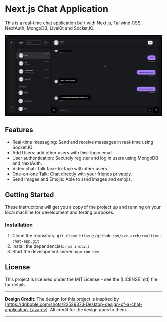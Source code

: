 # Next.js Chat Application

This is a real-time chat application built with Next.js, Tailwind CSS, NextAuth, MongoDB, LiveKit and Socket.IO.

![App-Poster](./public/assets/chat-app-poster.jpeg)

## Features

- Real-time messaging: Send and receive messages in real-time using Socket.IO.
- Add Users: add other users with their login email 
- User authentication: Securely register and log in users using MongoDB and NextAuth.
- Video chat: Talk face-to-face with other users.
- One-on-one Talk: Chat directly with your friends privately.
- Send Images and Emojis: Able to send images and emojis.

## Getting Started

These instructions will get you a copy of the project up and running on your local machine for development and testing purposes.

### Installation

1. Clone the repository: `git clone https://github.com/azr-arch/realtime-chat-app.git`
2. Install the dependencies: `npm install`
3. Start the development server: `npm run dev`

## License

This project is licensed under the MIT License - see the [LICENSE.md] file for details

---

**Design Credit**: The design for this project is inspired by [https://dribbble.com/shots/22529373-Desktop-design-of-a-chat-application-Lazarev]. All credit for the design goes to them.

---
